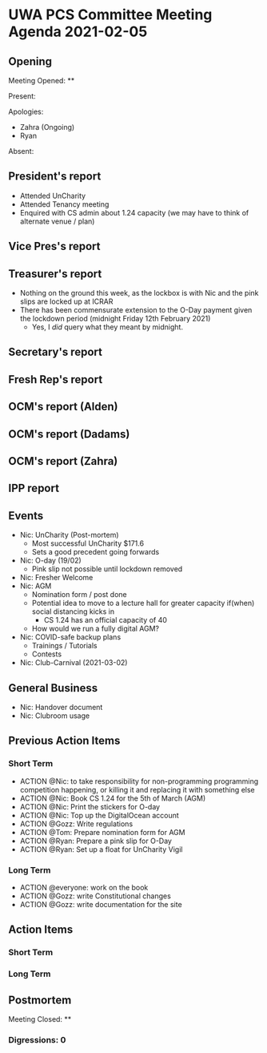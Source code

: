 # UWA PCS Committee Meeting Agenda 2021-02-05

## Opening

Meeting Opened: **

Present:

Apologies:

- Zahra (Ongoing)
- Ryan 

Absent:

## President's report
- Attended UnCharity
- Attended Tenancy meeting 
- Enquired with CS admin about 1.24 capacity (we may have to think of alternate venue / plan)

## Vice Pres's report

## Treasurer's report
- Nothing on the ground this week, as the lockbox is with Nic and the pink slips are locked up at ICRAR
- There has been commensurate extension to the O-Day payment given the lockdown period (midnight Friday 12th February 2021)
  - Yes, I _did_ query what they meant by midnight. 

## Secretary's report

## Fresh Rep's report

## OCM's report (Alden)

## OCM's report (Dadams)

## OCM's report (Zahra)

## IPP report

## Events

- Nic: UnCharity (Post-mortem)
  - Most successful UnCharity $171.6
  - Sets a good precedent going forwards
- Nic: O-day (19/02)
  - Pink slip not possible until lockdown removed
- Nic: Fresher Welcome
- Nic: AGM
  - Nomination form / post done
  - Potential idea to move to a lecture hall for greater capacity if(when) social distancing kicks in
    - CS 1.24 has an official capacity of 40
  - How would we run a fully digital AGM?
- Nic: COVID-safe backup plans
  - Trainings / Tutorials
  - Contests
- Nic: Club-Carnival (2021-03-02)

## General Business

- Nic: Handover document
- Nic: Clubroom usage

## Previous Action Items

### Short Term

- ACTION @Nic: to take responsibility for non-programming programming competition happening, or killing it and replacing it with something else
- ACTION @Nic: Book CS 1.24 for the 5th of March (AGM)
- ACTION @Nic: Print the stickers for O-day
- ACTION @Nic: Top up the DigitalOcean account
- ACTION @Gozz: Write regulations
- ACTION @Tom: Prepare nomination form for AGM
- ACTION @Ryan: Prepare a pink slip for O-Day
- ACTION @Ryan: Set up a float for UnCharity Vigil

### Long Term

- ACTION @everyone: work on the book
- ACTION @Gozz: write Constitutional changes
- ACTION @Gozz: write documentation for the site

## Action Items

### Short Term

### Long Term

## Postmortem

Meeting Closed: **

### Digressions: 0

